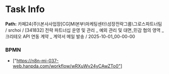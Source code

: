 # Task Info

**Path:** 카페24(주)\본사사업장\[CG]MI본부\마케팅센터\성장전략그룹\그로스파트너팀 / srchoi / [341832] 전략 파트너십 운영 및 관리 _ 예외 관리 및 대면_민감 협의 영역 _ 크리테오 API 연동 계약 _ 계약서 메일 발송 / 2025-10-01_00-00-00

### BPMN
- ["https://n8n-mi-037-web.hanpda.com/workflow/wRXuWv24yCAwZTo0"]

